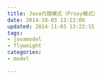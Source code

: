 ```yaml
---
title: Java代理模式（Proxy模式）
date: 2014-10-03 13:22:00
updated: 2014-11-03 13:23:15
tags: 
- javamodel
- flyweight
categories: 
- model

---
```


